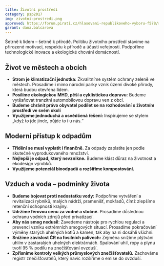 ```yaml
---
title: Životní prostředí
category: psp2017
img: zivotni-prostredi.png
approved: https://forum.pirati.cz/hlasovani-republikoveho-vyboru-f578/rv-34-2017-program-2017-zivotni-prostredi-r-h-1-k-t37128-10.html
garant: dana.balcarova
---
```


Šetrně k lidem – šetrně k přírodě. Politiku životního prostředí stavíme na přirozené
motivaci, respektu k přírodě a účasti veřejnosti. Podpoříme technologické inovace a
ekologické chování domácností.

## Život ve městech a obcích

* **Strom je klimatizační jednotka:** Zkvalitníme systém ochrany zeleně ve městech.
Prosadíme i mimo národní parky vznik území divoké přírody, která budou otevřena
lidem.
* **Posílíme ekologickou MHD, pěší a cyklistickou dopravu:** Budeme vytěsňovat
tranzitní automobilovou dopravu ven z obcí.
* **Budeme chránit právo obyvatel podílet se na rozhodování o životním prostředí ve svém okolí**
* **Využijeme jednoduchá a osvědčená řešení:** Inspirujeme se stylem „když to jde
jinde, půjde to i u nás.“

## Moderní přístup k odpadům

* **Třídění se musí vyplatit i finančně.** Za odpady zaplatíte jen podle skutečně
vyprodukovaného množství.
* **Nejlepší je odpad, který nevznikne.** Budeme klást důraz na životnost a ekodesign
výrobků.
* **Využijeme potenciál bioodpadů a rozšíříme kompostování.**

## Vzduch a voda – podmínky života

* **Budeme bojovat proti nedostatku vody:** Podpoříme vytváření a revitalizaci
rybníků, malých nádrží, pramenišť, mokřadů, čímž zlepšíme retenční schopnosti
krajiny.
* **Udržíme férovou cenu za vodné a stočné.** Prosadíme důslednou ochranu
vodních zdrojů před privatizací.
* **Aby nás smog nedusil:** Zavedeme nástroje pro rychlou regulaci a prevenci vzniku
extrémních smogových situací. Prosadíme pokračování výměny starých uhelných
kotlů a kamen, tak aby na ni dosáhli všichni.
* **Snížíme závislost ČR na fosilních palivech:** Zejména snížíme plýtvání uhlím v
zastaralých uhelných elektrárnách. Spalování uhlí, ropy a plynu tvoří 95 % podílu na
znečišťování ovzduší.
* **Zpřísníme kontroly velkých průmyslových znečišťovatelů.** Zachováme registr
znečišťovatelů, který navíc rozšíříme o emise do ovzduší.
